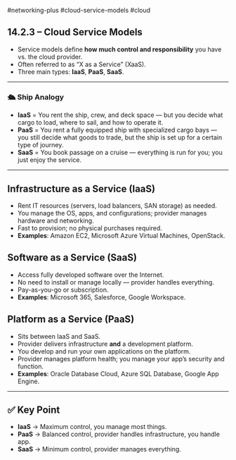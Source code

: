 #networking-plus #cloud-service-models #cloud 

## 14.2.3 – Cloud Service Models

- Service models define **how much control and responsibility** you have vs. the cloud provider.
- Often referred to as “X as a Service” (XaaS).
- Three main types: **IaaS**, **PaaS**, **SaaS**.

---

### 🛳 Ship Analogy
- **IaaS** = You rent the ship, crew, and deck space — but you decide what cargo to load, where to sail, and how to operate it.
- **PaaS** = You rent a fully equipped ship with specialized cargo bays — you still decide what goods to trade, but the ship is set up for a certain type of journey.
- **SaaS** = You book passage on a cruise — everything is run for you; you just enjoy the service.

---

## Infrastructure as a Service (IaaS)
- Rent IT resources (servers, load balancers, SAN storage) as needed.
- You manage the OS, apps, and configurations; provider manages hardware and networking.
- Fast to provision; no physical purchases required.
- **Examples**: Amazon EC2, Microsoft Azure Virtual Machines, OpenStack.

## Software as a Service (SaaS)
- Access fully developed software over the Internet.
- No need to install or manage locally — provider handles everything.
- Pay-as-you-go or subscription.
- **Examples**: Microsoft 365, Salesforce, Google Workspace.

## Platform as a Service (PaaS)
- Sits between IaaS and SaaS.
- Provider delivers infrastructure **and** a development platform.
- You develop and run your own applications on the platform.
- Provider manages platform health; you manage your app’s security and function.
- **Examples**: Oracle Database Cloud, Azure SQL Database, Google App Engine.

---

## ✅ Key Point
- **IaaS** → Maximum control, you manage most things.
- **PaaS** → Balanced control, provider handles infrastructure, you handle app.
- **SaaS** → Minimum control, provider manages everything.
